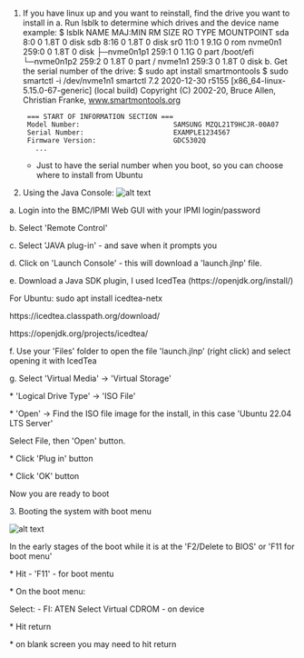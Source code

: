 
1. If you have linux up and you want to reinstall, find the drive you want to install in 
   a. Run lsblk to determine which drives and the device name
      example:
        $ lsblk
        NAME        MAJ:MIN RM  SIZE RO TYPE MOUNTPOINT
        sda           8:0    0  1.8T  0 disk
        sdb           8:16   0  1.8T  0 disk 
        sr0          11:0    1  9.1G  0 rom
        nvme0n1     259:0    0  1.8T  0 disk
        ├─nvme0n1p1 259:1    0  1.1G  0 part /boot/efi
        └─nvme0n1p2 259:2    0  1.8T  0 part /
        nvme1n1     259:3    0  1.8T  0 disk
   b. Get the serial number of the drive:
        $ sudo apt install smartmontools
        $ sudo smartctl -i /dev/nvme1n1
        smartctl 7.2 2020-12-30 r5155 [x86_64-linux-5.15.0-67-generic] (local build)
        Copyright (C) 2002-20, Bruce Allen, Christian Franke, www.smartmontools.org

        === START OF INFORMATION SECTION ===
        Model Number:                       SAMSUNG MZQL21T9HCJR-00A07
        Serial Number:                      EXAMPLE1234567
        Firmware Version:                   GDC5302Q
          ...
      * Just to have the serial number when you boot, so you can choose where to install from Ubuntu

2. Using the Java Console:
![alt text](https://github.com/markwdalton/lambdalabs/blob/main/documentation/servers/supermicro/Supermicro-Java-remote-mount-iso.png "Using the Java Console to mount iso image")</p>

<p>   a. Login into the BMC/IPMI Web GUI with your IPMI login/password
<p>   b. Select 'Remote Control'
<p>   c. Select 'JAVA plug-in' - and save when it prompts you
<p>   d. Click on 'Launch Console' - this will download a 'launch.jlnp' file.
<p>   e. Download a Java SDK plugin, I used IcedTea (https://openjdk.org/install/)
<p>      For Ubuntu:  sudo apt install icedtea-netx
<p>          https://icedtea.classpath.org/download/
<p>          https://openjdk.org/projects/icedtea/
<p>   f. Use your 'Files' folder to open the file 'launch.jlnp' (right click) and select opening it with IcedTea
<p>   g. Select 'Virtual Media' -> 'Virtual Storage'
<p>        * 'Logical Drive Type' -> 'ISO File'
<p>        * 'Open' -> Find the ISO file image for the install, in this case 'Ubuntu 22.04 LTS Server'
<p>           Select File, then 'Open' button.
<p>        * Click 'Plug in' button
<p>        * Click 'OK' button
<p>      Now you are ready to boot
<p>
3. Booting the system with boot menu</p>

![alt text](https://github.com/markwdalton/lambdalabs/blob/main/documentation/servers/supermicro/Supermicro-boot-choices-Virtual-USB.png "F11 Boot menu selection")</p>
<p>   In the early stages of the boot while it is at the 'F2/Delete to BIOS' or 'F11 for boot menu'
<p>   * Hit - 'F11' - for boot mentu
<p>   * On the boot menu:
<p>     Select: - FI: ATEN Select Virtual CDROM - on device
<p>        * Hit return
<p>   * on blank screen you may need to hit return
  
